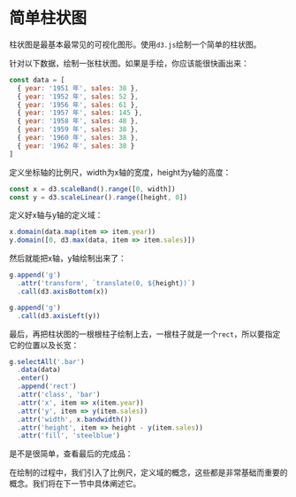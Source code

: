 # 简单柱状图

柱状图是最基本最常见的可视化图形。使用`d3.js`绘制一个简单的柱状图。

针对以下数据，绘制一张柱状图。如果是手绘，你应该能很快画出来：

```js
const data = [
  { year: '1951 年', sales: 38 },
  { year: '1952 年', sales: 52 },
  { year: '1956 年', sales: 61 },
  { year: '1957 年', sales: 145 },
  { year: '1958 年', sales: 48 },
  { year: '1959 年', sales: 38 },
  { year: '1960 年', sales: 38 },
  { year: '1962 年', sales: 38 }
]
```

定义坐标轴的比例尺，width为x轴的宽度，height为y轴的高度：

```js
const x = d3.scaleBand().range([0, width])
const y = d3.scaleLinear().range([height, 0])
```

定义好x轴与y轴的定义域：

```js
x.domain(data.map(item => item.year))
y.domain([0, d3.max(data, item => item.sales)])
```

然后就能把x轴，y轴绘制出来了：

```js
g.append('g')
  .attr('transform', `translate(0, ${height})`)
  .call(d3.axisBottom(x))

g.append('g')
  .call(d3.axisLeft(y))
```

最后，再把柱状图的一根根柱子绘制上去，一根柱子就是一个`rect`，所以要指定它的位置以及长宽：

```js
g.selectAll('.bar')
  .data(data)
  .enter()
  .append('rect')
  .attr('class', 'bar')
  .attr('x', item => x(item.year))
  .attr('y', item => y(item.sales))
  .attr('width', x.bandwidth())
  .attr('height', item => height - y(item.sales))
  .attr('fill', 'steelblue')

```

是不是很简单，查看最后的完成品：
[](codepen://sevenchan07/yjParp?defaultTab=result&theme=1)

在绘制的过程中，我们引入了比例尺，定义域的概念，这些都是非常基础而重要的概念。我们将在下一节中具体阐述它。